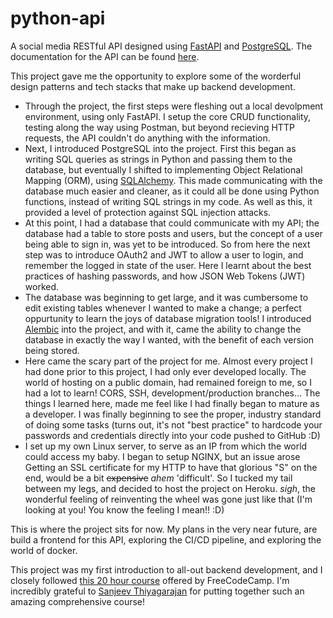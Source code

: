# python-api

A social media RESTful API designed using [FastAPI](https://fastapi.tiangolo.com/) and [PostgreSQL](https://www.postgresql.org/). The documentation for the API can be found [here](https://kiko-python-api.herokuapp.com/docs).

This project gave me the opportunity to explore some of the worderful design patterns and tech stacks that make up backend development. 

* Through the project, the first steps were fleshing out a local devolpment environment, using only FastAPI. I setup the core CRUD functionality, testing along the way 
using Postman, but beyond recieving HTTP requests, the API couldn't do anything with the information. 
* Next, I introduced PostgreSQL into the project. First this began as writing SQL queries as strings in Python and passing them to the database, but eventually
I shifted to implementing Object Relational Mapping (ORM), using [SQLAlchemy](https://www.sqlalchemy.org/). This made communicating with the database much easier 
and cleaner, as it could all be done using Python functions, instead of writing SQL strings in my code. As well as this, it provided a level of protection against SQL 
injection attacks. 
* At this point, I had a database that could communicate with my API; the database had a table to store posts and users, but the concept of a user being able to sign in, 
was yet to be introduced. So from here the next step was to introduce OAuth2 and JWT to allow a user to login, and remember the logged in state of the user. Here I 
learnt about the best practices of hashing passwords, and how JSON Web Tokens (JWT) worked.
* The database was beginning to get large, and it was cumbersome to edit existing tables whenever I wanted to make a change; a perfect oppurtunity to learn 
the joys of database migration tools! I introduced [Alembic](https://alembic.sqlalchemy.org/en/latest/) into the project, and with it, came the ability to change
the database in exactly the way I wanted, with the benefit of each version being stored. 
* Here came the scary part of the project for me. Almost every project I had done prior to this project, I had only ever developed locally. 
The world of hosting on a public domain, had remained foreign to me, so I had a lot to learn! CORS, SSH, development/production branches... 
The things I learned here, made me feel like I had finally began to mature as a developer. I was finally beginning to see the proper, 
industry standard of doing some tasks (turns out, it's not "best practice" to hardcode your passwords and credentials directly into your code pushed to GitHub :D)
* I set up my own Linux server, to serve as an IP from which the world could access my baby. I began to setup NGINX, but an issue arose
Getting an SSL certificate for my HTTP to have that glorious "S" on the end, would be a bit ~~expensive~~ *ahem* 'difficult'. So I tucked my tail between my legs, 
and decided to host the project on Heroku. *sigh*, the wonderful feeling of reinventing the wheel was gone just like that (I'm looking at you! 
You know the feeling I mean!! :D) 

This is where the project sits for now. My plans in the very near future, are build a frontend for this API, exploring the CI/CD pipeline, and 
exploring the world of docker. 

This project was my first introduction to all-out backend development, and I closely followed [this 20 hour course](https://www.youtube.com/watch?v=0sOvCWFmrtA) 
offered by FreeCodeCamp. I'm incredibly grateful to [Sanjeev Thiyagarajan](https://github.com/Sanjeev-Thiyagarajan) for putting together such an 
amazing comprehensive course!
